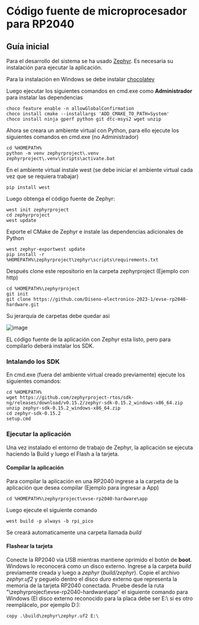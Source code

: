 # Código fuente de microprocesador para RP2040
## Guía inicial

Para el desarrollo del sistema se ha usado [Zephyr](https://docs.zephyrproject.org/latest/develop/getting_started/index.html). Es necesaria su instalación para ejecutar la aplicación.

Para la instalación en Windows se debe instalar [chocolatey](https://chocolatey.org/install)

Luego ejecutar los siguientes comandos en cmd.exe como **Administrador** para instalar las dependencias

```
choco feature enable -n allowGlobalConfirmation
choco install cmake --installargs 'ADD_CMAKE_TO_PATH=System'
choco install ninja gperf python git dtc-msys2 wget unzip
```

Ahora se creara un ambiente virtual con Python, para ello ejecute los siguientes comandos en cmd.exe (no Administrador)

```
cd %HOMEPATH%
python -m venv zephyrproject\.venv
zephyrproject\.venv\Scripts\activate.bat
```

En el ambiente virtual instale west (se debe iniciar el ambiente virtual cada vez que se requiera trabajar)

```
pip install west
```

Luego obtenga el código fuente de Zephyr:

```
west init zephyrproject
cd zephyrproject
west update
```

Exporte el CMake de Zephyr e instale las dependencias adicionales de Python

```
west zephyr-exportwest update
pip install -r %HOMEPATH%\zephyrproject\zephyr\scripts\requirements.txt
```

Después clone este repositorio en la carpeta zephyrproject (Ejemplo con http)

```
cd %HOMEPATH%\zephyrproject
git init
git clone https://github.com/Diseno-electronico-2023-1/evse-rp2040-hardware.git
```

Su jerarquía de carpetas debe quedar asi


![image](https://user-images.githubusercontent.com/76027960/225695480-95798ff3-9ca3-42b7-b33f-a52da15752df.png)

EL código fuente de la aplicación con Zephyr esta listo, pero para compilarlo deberá instalar los SDK.

### Intalando los SDK

En cmd.exe (fuera del ambiente virtual creado previamente) ejecute los siguientes comandos:

```
cd %HOMEPATH%
wget https://github.com/zephyrproject-rtos/sdk-ng/releases/download/v0.15.2/zephyr-sdk-0.15.2_windows-x86_64.zip
unzip zephyr-sdk-0.15.2_windows-x86_64.zip
cd zephyr-sdk-0.15.2
setup.cmd
```

### Ejecutar la aplicación
Una vez instalado el entorno de trabajo de Zephyr, la aplicación se ejecuta haciendo la Build y luego el Flash a la tarjeta.

#### Compilar la aplicación
Para compilar la aplicación en una RP2040 ingrese a la carpeta de la aplicación que desea compilar (Ejemplo para ingresar a App)

```
cd %HOMEPATH%\zephyrproject\evse-rp2040-hardware\app
```

Luego ejecute el siguiente comando

```
west build -p always -b rpi_pico
```

Se creará automaticamente una carpeta llamada *build*
#### Flashear la tarjeta
Conecte la RP2040 via USB mientras mantiene oprimido el botón de **boot**. Windows lo reconocerá como un disco externo. Ingrese a la carpeta *build* previamente creada y luego a *zephyr* (*build/zephyr*). Copie el archivo *zephyr.uf2* y peguelo dentro el disco duro externo que representa la memoria de la tarjeta RP2040 conectada.
Pruebe desde la ruta "\zephyrproject\evse-rp2040-hardware\app" el siguiente comando para Windows (El disco externo reconocido para la placa debe ser E:\ si es otro reemplácelo, por ejemplo D:\):
```
copy .\build\zephyr\zephyr.uf2 E:\
```


